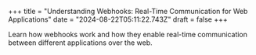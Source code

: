 +++
title = "Understanding Webhooks: Real-Time Communication for Web Applications"
date = "2024-08-22T05:11:22.743Z"
draft = false
+++

  Learn how webhooks work and how they enable real-time communication between different applications over the web.
        